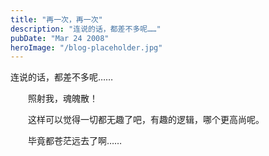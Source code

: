 ```yaml
---
title: "再一次，再一次"
description: "连说的话，都差不多呢……"
pubDate: "Mar 24 2008"
heroImage: "/blog-placeholder.jpg"
---
```

连说的话，都差不多呢……

　　照射我，魂魄散！

　　这样可以觉得一切都无趣了吧，有趣的逻辑，哪个更高尚呢。

　　毕竟都苍茫远去了啊……
